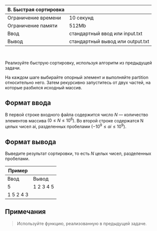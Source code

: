 |B. Быстрая сортировка||
|-|-|
Ограничение времени|	10 секунд
Ограничение памяти|	512Mb
Ввод|	стандартный ввод или input.txt
Вывод|	стандартный вывод или output.txt
<br>

Реализуйте быструю сортировку, используя алгоритм из предыдущей задачи.

На каждом шаге выбирайте опорный элемент и выполняйте partition относительно него. Затем рекурсивно запуститесь от двух частей, на которые разбился исходный массив.

## Формат ввода
В первой строке входного файла содержится число $N$ — количество элементов массива $(0 ≤ N ≤ 10^6)$.
Во второй строке содержатся N целых чисел ai, разделенных пробелами $(-10^9 ≤ ai ≤ 10^9)$.

## Формат вывода
Выведите результат сортировки, то есть $N$ целых чисел, разделенных пробелами.

|Пример||
|-|-|
Ввод|	Вывод
5|1 2 3 4 5
1 5 2 4 3|
 
## Примечания
>Используйте функцию, реализованную в предыдущей задаче.